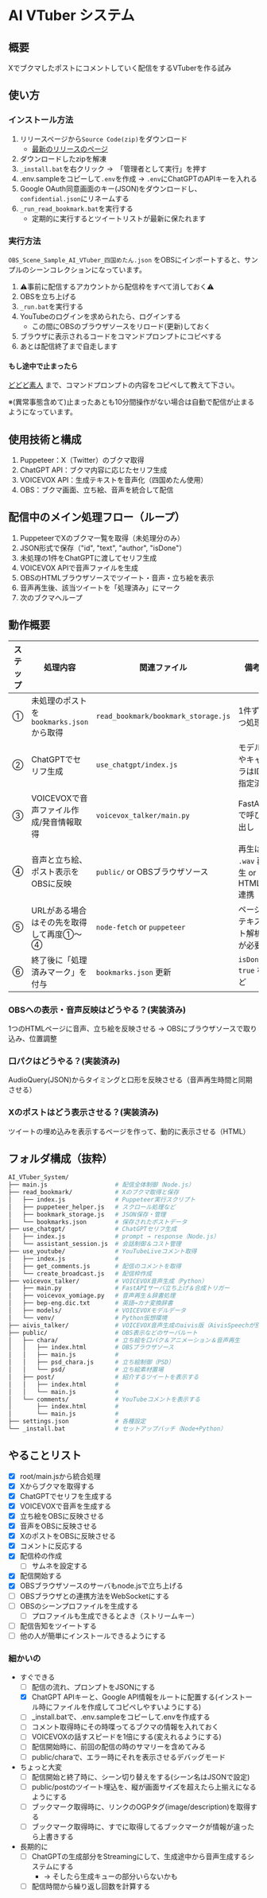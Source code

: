# AI VTuber システム

## 概要

Xでブクマしたポストにコメントしていく配信をするVTuberを作る試み

## 使い方

### インストール方法

1. リリースページから`Source Code(zip)`をダウンロード
   - [最新のリリースのページ](https://github.com/dododoshirouto/AI_VTuber_System/releases/latest)
2. ダウンロードしたzipを解凍
3. `_install.bat`を右クリック →　「管理者として実行」を押す
4. .env.sampleをコピーして`.env`を作成 → `.env`にChatGPTのAPIキーを入れる
5. Google OAuth同意画面のキー(JSON)をダウンロードし、`confidential.json`にリネームする
6. `_run_read_bookmark.bat`を実行する
   - 定期的に実行するとツイートリストが最新に保たれます

### 実行方法

`OBS_Scene_Sample_AI_VTuber_四国めたん.json` をOBSにインポートすると、サンプルのシーンコレクションになっています。

1. ⚠️事前に配信するアカウントから配信枠をすべて消しておく⚠️
2. OBSを立ち上げる
3. `_run.bat`を実行する
4. YouTubeのログインを求められたら、ログインする
   - この間にOBSのブラウザソースをリロード(更新)しておく
5. ブラウザに表示されるコードをコマンドプロンプトにコピペする
6. あとは配信終了まで自走します

#### もし途中で止まったら

[どどど素人](https://x.com/super_amateur_c) まで、コマンドプロンプトの内容をコピペして教えて下さい。

※(異常事態含めて)止まったあとも10分間操作がない場合は自動で配信が止まるようになっています。

## 使用技術と構成

1. Puppeteer：X（Twitter）のブクマ取得
2. ChatGPT API：ブクマ内容に応じたセリフ生成
3. VOICEVOX API：生成テキストを音声化（四国めたん使用）
4. OBS：ブクマ画面、立ち絵、音声を統合して配信

## 配信中のメイン処理フロー（ループ）

1. PuppeteerでXのブクマ一覧を取得（未処理分のみ）
2. JSON形式で保存（"id", "text", "author", "isDone"）
3. 未処理の1件をChatGPTに渡してセリフ生成
4. VOICEVOX APIで音声ファイルを生成
5. OBSのHTMLブラウザソースでツイート・音声・立ち絵を表示
6. 音声再生後、該当ツイートを「処理済み」にマーク
7. 次のブクマへループ

## 動作概要

| ステップ | 処理内容 | 関連ファイル | 備考 |
| --- | --- | --- | --- |
| ① | 未処理のポストを `bookmarks.json` から取得 | `read_bookmark/bookmark_storage.js` | 1件ずつ処理 |
| ② | ChatGPTでセリフ生成 | `use_chatgpt/index.js` | モデルやキャラはID指定済 |
| ③ | VOICEVOXで音声ファイル作成/発音情報取得 | `voicevox_talker/main.py` | FastAPIで呼び出し |
| ④ | 音声と立ち絵、ポスト表示をOBSに反映 | `public/` or OBSブラウザソース | 再生は `.wav` 再生 or HTML連携 |
| ⑤ | URLがある場合はその先を取得して再度①～④ | `node-fetch` or `puppeteer` | ページテキスト解析が必要 |
| ⑥ | 終了後に「処理済みマーク」を付与 | `bookmarks.json` 更新 | `isDone: true` など |

### OBSへの表示・音声反映はどうやる？(実装済み)

1つのHTMLページに音声、立ち絵を反映させる → OBSにブラウザソースで取り込み、位置調整

### 口パクはどうやる？(実装済み)

AudioQuery(JSON)からタイミングと口形を反映させる（音声再生時間と同期させる）

### Xのポストはどう表示させる？(実装済み)

ツイートの埋め込みを表示するページを作って、動的に表示させる（HTML）

## フォルダ構成（抜粋）

```bash
AI_VTuber_System/
├── main.js                   # 配信全体制御（Node.js）
├── read_bookmark/            # Xのブクマ取得と保存
│   ├── index.js              # Puppeteer実行スクリプト
│   ├── puppeteer_helper.js   # スクロール処理など
│   ├── bookmark_storage.js   # JSON保存・管理
│   └── bookmarks.json        # 保存されたポストデータ
├── use_chatgpt/              # ChatGPTセリフ生成
│   ├── index.js              # prompt → response（Node.js）
│   └── assistant_session.js  # 会話制御＆コスト管理
├── use_youtube/              # YouTubeLiveコメント取得
│   ├── index.js              # 
│   ├── get_comments.js       # 配信のコメントを取得
│   └── create_broadcast.js   # 配信枠作成
├── voicevox_talker/          # VOICEVOX音声生成（Python）
│   ├── main.py               # FastAPIサーバ立ち上げ＆合成トリガー
│   ├── voicevox_yomiage.py   # 音声再生＆辞書処理
│   ├── bep-eng.dic.txt       # 英語→カナ変換辞書
│   ├── models/               # VOICEVOXモデルデータ
│   └── venv/                 # Python仮想環境
├── aivis_talker/             # VOICEVOX音声生成のaivis版（AivisSpeechが別途必要）
├── public/                   # OBS表示などのサーバルート
│   ├── chara/                # 立ち絵を口パク＆アニメーション＆音声再生
│   │   ├── index.html        # OBSブラウザソース
│   │   ├── main.js           # 
│   │   ├── psd_chara.js      # 立ち絵制御（PSD）
│   │   └── psd/              # 立ち絵素材置場
│   ├── post/                 # 紹介するツイートを表示する
│   │   ├── index.html        # 
│   │   └── main.js           # 
│   └── comments/             # YouTubeコメントを表示する
│       ├── index.html        # 
│       └── main.js           # 
├── settings.json             # 各種設定
└── _install.bat              # セットアップバッチ（Node+Python）
```

## やることリスト

- [x] root/main.jsから統合処理
- [x] Xからブクマを取得する
- [x] ChatGPTでセリフを生成する
- [x] VOICEVOXで音声を生成する
- [x] 立ち絵をOBSに反映させる
- [x] 音声をOBSに反映させる
- [x] XのポストをOBSに反映させる
- [x] コメントに反応する
- [x] 配信枠の作成
  - [ ] サムネを設定する
- [x] 配信開始する
- [x] OBSブラウザソースのサーバもnode.jsで立ち上げる
- [ ] OBSブラウザとの連携方法をWebSocketにする
- [ ] OBSのシーンプロファイルを生成する
  - [ ] プロファイルも生成できるとよき（ストリームキー）
- [ ] 配信告知をツイートする
- [ ] 他の人が簡単にインストールできるようにする

### 細かいの

- すぐできる
  - [ ] 配信の流れ、プロンプトをJSONにする
  - [x] ChatGPT APIキーと、Google API情報をルートに配置する(インストール時にファイルを作成してコピペしやすいようにする)
  - [ ] _install.batで、.env.sampleをコピーして.envを作成する
  - [ ] コメント取得時にその時喋ってるブクマの情報を入れておく
  - [ ] VOICEVOXの話すスピードを1倍にする(変えれるようにする)
  - [ ] 配信開始時に、前回の配信の時のサマリーを含めてみる
  - [ ] public/charaで、エラー時にそれを表示させるデバッグモード
- ちょっと大変
  - [ ] 配信開始と終了時に、シーン切り替えをする(シーン名はJSONで設定)
  - [ ] public/postのツイート埋込を、縦が画面サイズを超えたら上揃えになるようにする
  - [ ] ブックマーク取得時に、リンクのOGPタグ(image/description)を取得する
  - [ ] ブックマーク取得時に、すでに取得してるブックマークが情報が違ったら上書きする
- 長期的に
  - [ ] ChatGPTの生成部分をStreamingにして、生成途中から音声生成するシステムにする
    - → そしたら生成キューの部分いらないかも
  - [ ] 配信時間から繰り返し回数を計算する

